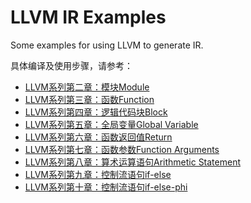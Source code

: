 # LLVM IR Examples

Some examples for using LLVM to generate IR.

具体编译及使用步骤，请参考：

- [LLVM系列第二章：模块Module](https://blog.csdn.net/Zhanglin_Wu/article/details/125230696)
- [LLVM系列第三章：函数Function](https://blog.csdn.net/Zhanglin_Wu/article/details/125241486)
- [LLVM系列第四章：逻辑代码块Block](https://blog.csdn.net/Zhanglin_Wu/article/details/125246123)
- [LLVM系列第五章：全局变量Global Variable](https://blog.csdn.net/Zhanglin_Wu/article/details/125253018)
- [LLVM系列第六章：函数返回值Return](https://blog.csdn.net/Zhanglin_Wu/article/details/125270884)
- [LLVM系列第七章：函数参数Function Arguments](https://blog.csdn.net/Zhanglin_Wu/article/details/125282656)
- [LLVM系列第八章：算术运算语句Arithmetic Statement](https://blog.csdn.net/Zhanglin_Wu/article/details/125289502)
- [LLVM系列第九章：控制流语句if-else](https://blog.csdn.net/Zhanglin_Wu/article/details/125323548)
- [LLVM系列第十章：控制流语句if-else-phi](https://blog.csdn.net/Zhanglin_Wu/article/details/125326280)
